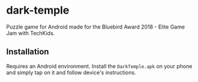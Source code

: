 # dark-temple
Puzzle game for Android made for the Bluebird Award 2018 - Elite Game Jam with TechKids.

## Installation
Requires an Android environment. Install the `DarkTemple.apk` on your phone and simply tap on it and follow device's instructions.
